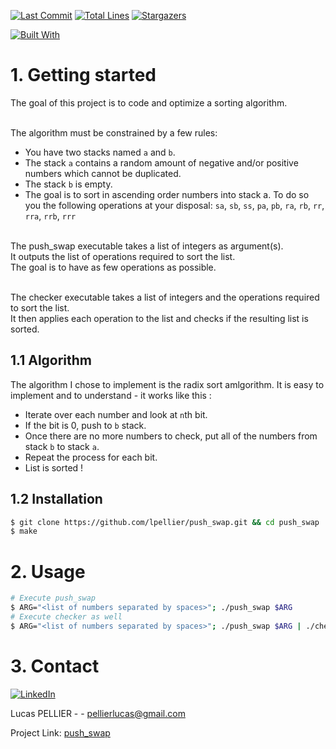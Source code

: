 [![Last Commit][last-commit]][project-url]
[![Total Lines][total-lines]][project-url]
[![Stargazers][stars-shield]][stars-url]

[![Built With][built-with-C++]][project-url]

# 1. Getting started 
The goal of this project is to code and optimize a sorting algorithm.<br/><br/>

The algorithm must be constrained by a few rules:<br/>
* You have two stacks named `a` and `b`.
* The stack `a` contains a random amount of negative and/or positive numbers which cannot be duplicated.
* The stack `b` is empty.
* The goal is to sort in ascending order numbers into stack a. To do so you the following operations at your disposal: `sa`, `sb`, `ss`, `pa`, `pb`, `ra`, `rb`, `rr`, `rra`, `rrb`, `rrr`
<br/><br/>

The push_swap executable takes a list of integers as argument(s).<br/>
It outputs the list of operations required to sort the list.<br/>
The goal is to have as few operations as possible.<br/><br/>

The checker executable takes a list of integers and the operations required to sort the list. <br/>
It then applies each operation to the list and checks if the resulting list is sorted.<br/>

## 1.1 Algorithm
The algorithm I chose to implement is the radix sort amlgorithm. It is easy to implement and to understand - it works like this : <br/>
* Iterate over each number and look at `n`th bit.
* If the bit is 0, push to `b` stack.
* Once there are no more numbers to check, put all of the numbers from stack `b` to stack `a`.
* Repeat the process for each bit.
* List is sorted !

## 1.2 Installation 
```bash
$ git clone https://github.com/lpellier/push_swap.git && cd push_swap
$ make
```

# 2. Usage
```bash
# Execute push_swap
$ ARG="<list of numbers separated by spaces>"; ./push_swap $ARG
# Execute checker as well
$ ARG="<list of numbers separated by spaces>"; ./push_swap $ARG | ./checker $ARG
```
# 3. Contact
[![LinkedIn][linkedin-shield]][linkedin-url]

Lucas PELLIER - - pellierlucas@gmail.com

Project Link: [push_swap](https://github.com/lpellier/push_swap)

[built-with-C++]: https://img.shields.io/badge/built%20with-C++-green

[project-url]: https://github.com/lpellier/push_swap

[total-lines]: https://img.shields.io/tokei/lines/github/lpellier/push_swap
[last-commit]: https://img.shields.io/github/last-commit/lpellier/push_swap?style=flat

[stars-shield]: https://img.shields.io/github/stars/lpellier/push_swap.svg?style=flat
[stars-url]: https://github.com/lpellier/push_swap/stargazers
[linkedin-shield]: https://img.shields.io/badge/-LinkedIn-black.svg?flat&logo=linkedin&colorB=555
[linkedin-url]: https://linkedin.com/in/linkedin_username
[product-screenshot]: images/screenshot.png
[React.js]: https://img.shields.io/badge/React-20232A?style=for-the-badge&logo=react&logoColor=61DAFB
[React-url]: https://reactjs.org/ 